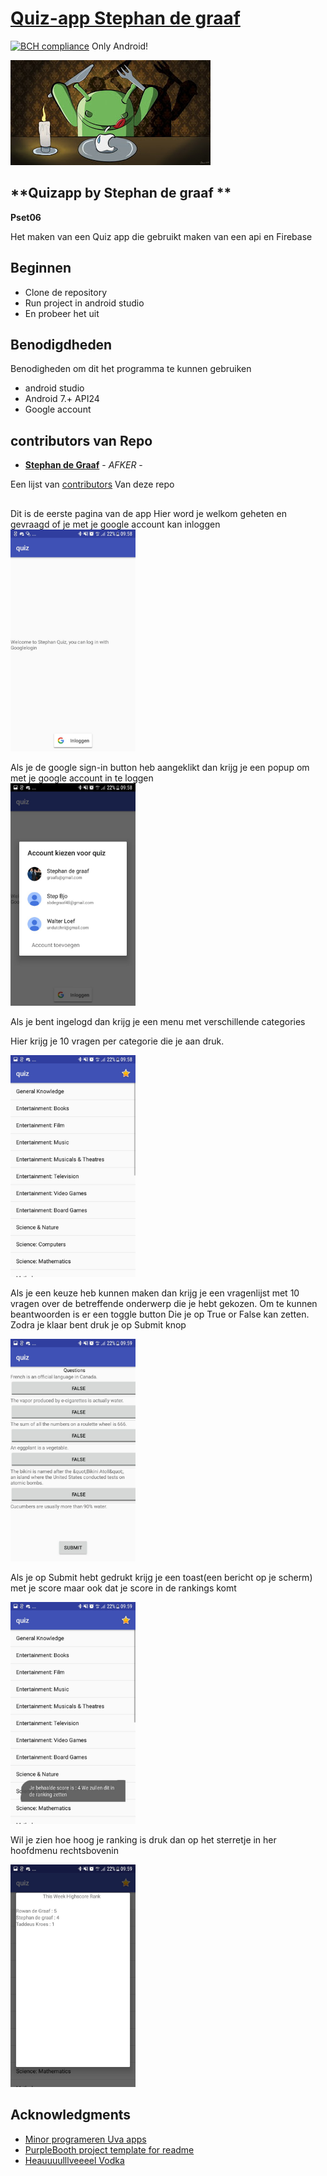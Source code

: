 # [Quiz-app Stephan de graaf](https://github.com/maaker48/quiz_stephandegraaf_pset06)
[![BCH compliance](https://bettercodehub.com/edge/badge/maaker48/quiz_stephandegraaf_pset06?branch=master)](https://bettercodehub.com/)
Only Android!



![android eats apple](https://github.com/maaker48/quiz_stephandegraaf_pset06/blob/master/doc/Android-dinner-apple.jpg)
## **Quizapp by Stephan de graaf **
**Pset06**

Het maken van een Quiz app die gebruikt maken van een api en Firebase

## Beginnen

+ Clone de repository
+ Run project in android studio
+ En probeer het uit


## Benodigdheden

Benodigheden om dit het programma te kunnen gebruiken
+ android studio
+ Android 7.+ API24
+ Google account

## contributors van Repo
  + [**Stephan de Graaf**](https://github.com/maaker48) - *AFKER* -

 
Een lijst van  [contributors](https://github.com/SvenvBoven/zeuristieken/graphs/contributors)
Van deze repo

## 
Dit is de eerste pagina van de app 
Hier word je welkom geheten en gevraagd of je met je google account kan inloggen
<img src="https://github.com/maaker48/quiz_stephandegraaf_pset06/blob/master/doc/begin.jpeg" alt="SSquizbegin" width="200px">  

Als je de google sign-in button heb aangeklikt dan krijg je een popup om met je google account in te loggen  
<img src="https://github.com/maaker48/quiz_stephandegraaf_pset06/blob/master/doc/emailkeuze.jpeg" alt="SSquizGkeuze"   width="200px">  

Als je bent ingelogd dan krijg je een menu met verschillende categories  

Hier krijg je 10 vragen per categorie die je aan druk.  

<img src="https://github.com/maaker48/quiz_stephandegraaf_pset06/blob/master/doc/catogorien.jpeg" alt="SSquizCatogorien" width="200px">  

Als je een keuze heb kunnen maken dan krijg je een vragenlijst met 10 vragen over de betreffende onderwerp die je hebt gekozen.
Om te kunnen beantwoorden is er een toggle button Die je op True or False kan zetten.
Zodra je klaar bent druk je op Submit knop  

<img src="https://github.com/maaker48/quiz_stephandegraaf_pset06/blob/master/doc/vragenlijst.jpeg" alt="SSquizvragenlijst" width="200px">  

Als je op Submit hebt gedrukt krijg je een toast(een bericht op je scherm)
met je score maar ook dat je score in de rankings komt  

<img src="https://github.com/maaker48/quiz_stephandegraaf_pset06/blob/master/doc/scoretoast.jpeg" alt="SSquizGkeuze" width="200px">  

Wil je zien hoe hoog je ranking is druk dan op het sterretje in her hoofdmenu rechtsbovenin

<img src="https://github.com/maaker48/quiz_stephandegraaf_pset06/blob/master/doc/highscore.jpeg" alt="SSquizGkeuze" width="200px">  





## Acknowledgments
* [Minor programeren Uva apps](https://apps.mprog.nl/)
* [PurpleBooth project template for readme](https://gist.github.com/PurpleBooth/109311bb0361f32d87a2)
* [Heauuuulllveeeel Vodka](http://vodka-beluga.com/)



